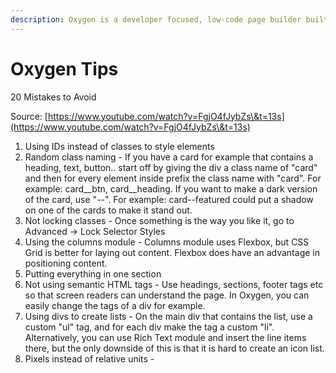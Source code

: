 ```yaml
---
description: Oxygen is a developer focused, low-code page builder built on Wordpress.
---
```


# Oxygen Tips

20 Mistakes to Avoid&#x20;

Source: [https://www.youtube.com/watch?v=FgjO4fJybZs\&t=13s](https://www.youtube.com/watch?v=FgjO4fJybZs\&t=13s)



1. Using IDs instead of classes to style elements
2. Random class naming - If you have a card for example that contains a heading, text, button.. start off by giving the div a class name of "card" and then for every element inside prefix the class name with "card". For example: card\_\_btn, card\_\_heading. If you want to make a dark version of the card, use "--". For example: card--featured could put a shadow on one of the cards to make it stand out.
3. Not locking classes - Once something is the way you like it, go to Advanced -> Lock Selector Styles
4. Using the columns module - Columns module uses Flexbox, but CSS Grid is better for laying out content. Flexbox does have an advantage in positioning content.
5. Putting everything in one section
6. Not using semantic HTML tags - Use headings, sections, footer tags etc so that screen readers can understand the page. In Oxygen, you can easily change the tags of a div for example.
7. Using divs to create lists - On the main div that contains the list, use a custom "ul" tag, and for each div make the tag a custom "li". Alternatively, you can use Rich Text module and insert the line items there, but the only downside of this is that it is hard to create an icon list.
8. Pixels instead of relative units - &#x20;



